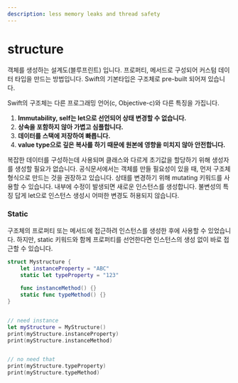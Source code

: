 ```yaml
---
description: less memory leaks and thread safety
---
```


# structure

객체를 생성하는 설계도(블루프린트) 입니다. 프로퍼티, 메서드로 구성되어 커스텀 데이터 타입을 만드는 방법입니다. Swift의 기본타입은 구조체로 pre-built 되어져 있습니다.



Swift의 구조체는 다른 프로그래밍 언어(c, Objective-c)와 다른 특징을 가집니다.

1. **Immutability, self는 let으로 선언되어 상태 변경할 수 없습니다.**
2. **상속을 포함하지 않아 가볍고 심플합니다.**
3. **데이터를 스택에 저장하여 빠릅니다.**
4. **value type으로 깊은 복사를 하기 때문에 원본에 영향을 미치지 않아 안전합니다.**



복잡한 데이터를 구성하는데 사용되며 클래스와 다르게 초기값을 할당하기 위해 생성자를 생성할 필요가 없습니다. 공식문서에서는 객체를 만들 필요성이 있을 때, 먼저 구조체 형식으로 만드는 것을 권장하고 있습니다. 상태를 변경하기 위해 mutating 키워드를 사용할 수 있습니다. 내부에 수정이 발생되면 새로운 인스턴스를 생성합니다. 불변성의 특징 답게 let으로 인스턴스 생성시 어떠한 변경도 허용되지 않습니다.





### Static

구조체의 프로퍼티 또는 메서드에 접근하려 인스턴스를 생성한 후에 사용할 수 있었습니다. 하지만, static 키워드와 함께 프로퍼티를 선언한다면 인스턴스의 생성 없이 바로 접근할 수 있습니다.



```swift
struct Mystructure {
    let instanceProperty = "ABC"
    static let typeProperty = "123"
    
    func instanceMethod() {}
    static func typeMethod() {}
}


// need instance
let myStructure = MyStructure()
print(myStructure.instanceProperty)
print(myStructure.instanceMethod)


// no need that
print(myStructure.typeProperty)
print(myStructure.typeMethod)
```

